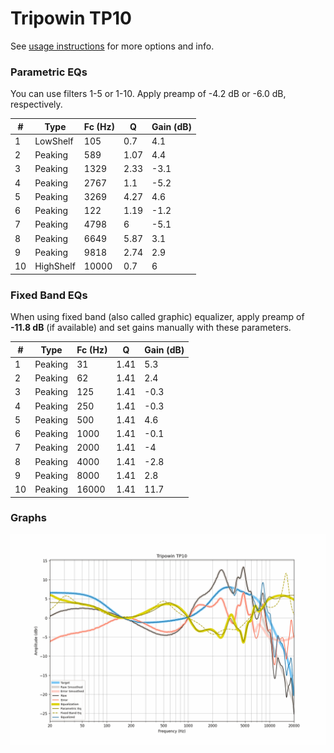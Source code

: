# Tripowin TP10
See [usage instructions](https://github.com/jaakkopasanen/AutoEq#usage) for more options and info.

### Parametric EQs
You can use filters 1-5 or 1-10. Apply preamp of -4.2 dB or -6.0 dB, respectively.

|   # | Type      |   Fc (Hz) |    Q |   Gain (dB) |
|-----|-----------|-----------|------|-------------|
|   1 | LowShelf  |       105 | 0.7  |         4.1 |
|   2 | Peaking   |       589 | 1.07 |         4.4 |
|   3 | Peaking   |      1329 | 2.33 |        -3.1 |
|   4 | Peaking   |      2767 | 1.1  |        -5.2 |
|   5 | Peaking   |      3269 | 4.27 |         4.6 |
|   6 | Peaking   |       122 | 1.19 |        -1.2 |
|   7 | Peaking   |      4798 | 6    |        -5.1 |
|   8 | Peaking   |      6649 | 5.87 |         3.1 |
|   9 | Peaking   |      9818 | 2.74 |         2.9 |
|  10 | HighShelf |     10000 | 0.7  |         6   |

### Fixed Band EQs
When using fixed band (also called graphic) equalizer, apply preamp of **-11.8 dB** (if available) and set gains manually with these parameters.

|   # | Type    |   Fc (Hz) |    Q |   Gain (dB) |
|-----|---------|-----------|------|-------------|
|   1 | Peaking |        31 | 1.41 |         5.3 |
|   2 | Peaking |        62 | 1.41 |         2.4 |
|   3 | Peaking |       125 | 1.41 |        -0.3 |
|   4 | Peaking |       250 | 1.41 |        -0.3 |
|   5 | Peaking |       500 | 1.41 |         4.6 |
|   6 | Peaking |      1000 | 1.41 |        -0.1 |
|   7 | Peaking |      2000 | 1.41 |        -4   |
|   8 | Peaking |      4000 | 1.41 |        -2.8 |
|   9 | Peaking |      8000 | 1.41 |         2.8 |
|  10 | Peaking |     16000 | 1.41 |        11.7 |

### Graphs
![](./Tripowin%20TP10.png)
